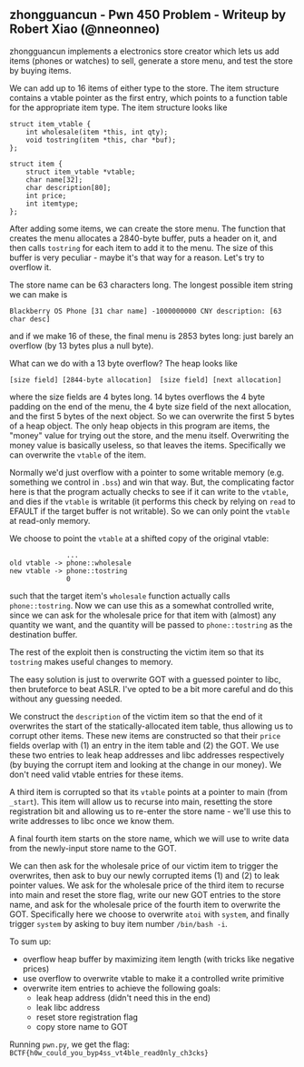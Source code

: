 ## zhongguancun - Pwn 450 Problem - Writeup by Robert Xiao (@nneonneo)

zhongguancun implements a electronics store creator which lets us add items (phones or watches) to sell, generate a store menu, and test the store by buying items.

We can add up to 16 items of either type to the store. The item structure contains a vtable pointer as the first entry, which points to a function table for the appropriate item type. The item structure looks like

    struct item_vtable {
        int wholesale(item *this, int qty);
        void tostring(item *this, char *buf);
    };

    struct item {
        struct item_vtable *vtable;
        char name[32];
        char description[80];
        int price;
        int itemtype;
    };

After adding some items, we can create the store menu. The function that creates the menu allocates a 2840-byte buffer, puts a header on it, and then calls `tostring` for each item to add it to the menu. The size of this buffer is very peculiar - maybe it's that way for a reason. Let's try to overflow it.

The store name can be 63 characters long. The longest possible item string we can make is

    Blackberry OS Phone [31 char name] -1000000000 CNY description: [63 char desc]

and if we make 16 of these, the final menu is 2853 bytes long: just barely an overflow (by 13 bytes plus a null byte).

What can we do with a 13 byte overflow? The heap looks like

    [size field] [2844-byte allocation]  [size field] [next allocation]

where the size fields are 4 bytes long. 14 bytes overflows the 4 byte padding on the end of the menu, the 4 byte size field of the next allocation, and the first 5 bytes of the next object. So we can overwrite the first 5 bytes of a heap object. The only heap objects in this program are items, the "money" value for trying out the store, and the menu itself. Overwriting the money value is basically useless, so that leaves the items. Specifically we can overwrite the `vtable` of the item.

Normally we'd just overflow with a pointer to some writable memory (e.g. something we control in `.bss`) and win that way. But, the complicating factor here is that the program actually checks to see if it can write to the `vtable`, and dies if the `vtable` is writable (it performs this check by relying on `read` to EFAULT if the target buffer is not writable). So we can only point the `vtable` at read-only memory.

We choose to point the `vtable` at a shifted copy of the original vtable:

                  ...
    old vtable -> phone::wholesale
    new vtable -> phone::tostring
                  0

such that the target item's `wholesale` function actually calls `phone::tostring`. Now we can use this as a somewhat controlled write, since we can ask for the wholesale price for that item with (almost) any quantity we want, and the quantity will be passed to `phone::tostring` as the destination buffer.

The rest of the exploit then is constructing the victim item so that its `tostring` makes useful changes to memory.

The easy solution is just to overwrite GOT with a guessed pointer to libc, then bruteforce to beat ASLR. I've opted to be a bit more careful and do this without any guessing needed.

We construct the `description` of the victim item so that the end of it overwrites the start of the statically-allocated item table, thus allowing us to corrupt other items. These new items are constructed so that their `price` fields overlap with (1) an entry in the item table and (2) the GOT. We use these two entries to leak heap addresses and libc addresses respectively (by buying the corrupt item and looking at the change in our money). We don't need valid vtable entries for these items.

A third item is corrupted so that its `vtable` points at a pointer to main (from `_start`). This item will allow us to recurse into main, resetting the store registration bit and allowing us to re-enter the store name - we'll use this to write addresses to libc once we know them.

A final fourth item starts on the store name, which we will use to write data from the newly-input store name to the GOT.

We can then ask for the wholesale price of our victim item to trigger the overwrites, then ask to buy our newly corrupted items (1) and (2) to leak pointer values. We ask for the wholesale price of the third item to recurse into main and reset the store flag, write our new GOT entries to the store name, and ask for the wholesale price of the fourth item to overwrite the GOT. Specifically here we choose to overwrite `atoi` with `system`, and finally trigger `system` by asking to buy item number `/bin/bash -i`.

To sum up:
- overflow heap buffer by maximizing item length (with tricks like negative prices)
- use overflow to overwrite vtable to make it a controlled write primitive
- overwrite item entries to achieve the following goals:
    - leak heap address (didn't need this in the end)
    - leak libc address
    - reset store registration flag
    - copy store name to GOT

Running `pwn.py`, we get the flag: `BCTF{h0w_could_you_byp4ss_vt4ble_read0nly_ch3cks}`
